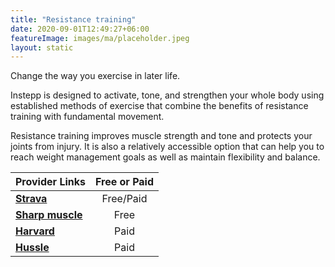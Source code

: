 ```yaml
---
title: "Resistance training"
date: 2020-09-01T12:49:27+06:00
featureImage: images/ma/placeholder.jpeg
layout: static
---
```


Change the way you exercise in later life.

Instepp is designed to activate, tone, and strengthen your whole body using established methods of exercise that combine the benefits of resistance training with fundamental movement.

Resistance training improves muscle strength and tone and protects your joints from injury. It is also a relatively accessible option that can help you to reach weight management goals as well as maintain flexibility and balance.

| Provider Links      | Free or Paid  |  
| :-----------          | :--------------:      |  
| [**Strava**](https://www.strava.com/) | Free/Paid | 
| [**Sharp muscle**](https://www.sharpmuscle.com/fitness/resistance-training-strength-training/) | Free | 
| [**Harvard**](https://www.health.harvard.edu/exercise-and-fitness/strength-and-power-training-for-all-ages) | Paid | 
| [**Hussle**](https://www.awin1.com/cread.php?awinmid=3422&awinaffid=1198638&ued=https%3A%2F%2Fwww.hussle.com%2F) | Paid | 
  

<br/><br/>






